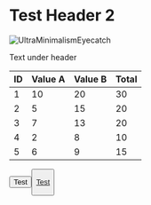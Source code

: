 # Test Header 2

![UltraMinimalismEyecatch](https://github.com/user-attachments/assets/14cd9437-65ac-4a3a-8f06-198213285d1a)

Text under header

| ID | Value A | Value B | Total |
|----|---------|---------|-------|
| 1  | 10      | 20      | 30    |
| 2  | 5       | 15      | 20    |
| 3  | 7       | 13      | 20    |
| 4  | 2       | 8       | 10    |
| 5  | 6       | 9       | 15    |

<button>Test<button>

[Test](https://7411project.org)
